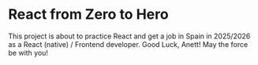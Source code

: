 # React from Zero to Hero 

This project is about to practice React and get a job in Spain in 2025/2026 as a React (native) / Frontend developer. 
Good Luck, Anett! May the force be with you!